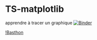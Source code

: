 # TS-matplotlib
apprendre à tracer un graphique
[![Binder](https://mybinder.org/badge_logo.svg)](https://mybinder.org/v2/gh/CDERYCKE/TS-matplotlib/HEAD)

[!Basthon](https://notebook.basthon.fr/?from=https://github.com/CDERYCKE/TS-matplotlib/graphiques.ipynb)
